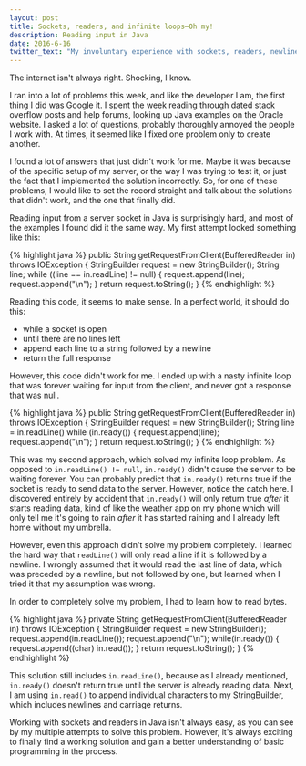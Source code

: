 ```yaml
---
layout: post
title: Sockets, readers, and infinite loops–Oh my!
description: Reading input in Java
date: 2016-6-16
twitter_text: "My involuntary experience with sockets, readers, newlines, and infinite loops."
---
```


The internet isn't always right. Shocking, I know.

I ran into a lot of problems this week, and like the developer I am, the first thing I did was Google it. I spent the week reading through dated stack overflow posts and help forums, looking up Java examples on the Oracle website. I asked a lot of questions, probably thoroughly annoyed the people I work with. At times, it seemed like I fixed one problem only to create another.

I found a lot of answers that just didn't work for me. Maybe it was because of the specific setup of my server, or the way I was trying to test it, or just the fact that I implemented the solution incorrectly. So, for one of these problems, I would like to set the record straight and talk about the solutions that didn't work, and the one that finally did.

Reading input from a server socket in Java is surprisingly hard, and most of the examples I found did it the same way. My first attempt looked something like this:

{% highlight java %}
public String getRequestFromClient(BufferedReader in) throws IOException {
  StringBuilder request = new StringBuilder();
  String line;
  while ((line == in.readLine) != null) {
    request.append(line);
    request.append("\n");
  }
  return request.toString();
}
{% endhighlight %}

Reading this code, it seems to make sense. In a perfect world, it should do this:

+ while a socket is open
+ until there are no lines left
+ append each line to a string followed by a newline
+ return the full response

However, this code didn't work for me. I ended up with a nasty infinite loop that was forever waiting for input from the client, and never got a response that was null.

{% highlight java %}
public String getRequestFromClient(BufferedReader in) throws IOException {
  StringBuilder request = new StringBuilder();
  String line = in.readLine()
  while (in.ready()) {
    request.append(line);
    request.append("\n");
  }
  return request.toString();
}
{% endhighlight %}

This was my second approach, which solved my infinite loop problem. As opposed to `in.readLine() != null`, `in.ready()` didn't cause the server to be waiting forever. You can probably predict that `in.ready()` returns true if the socket is ready to send data to the server. However, notice the catch here. I discovered entirely by accident that `in.ready()` will only return true *after* it starts reading data, kind of like the weather app on my phone which will only tell me it's going to rain *after* it has started raining and I already left home without my umbrella.

However, even this approach didn't solve my problem completely. I learned the hard way that `readLine()` will only read a line if it is followed by a newline. I wrongly assumed that it would read the last line of data, which was preceded by a newline, but not followed by one, but learned when I tried it that my assumption was wrong.

In order to completely solve my problem, I had to learn how to read bytes.

{% highlight java %}
private String getRequestFromClient(BufferedReader in) throws IOException {
    StringBuilder request = new StringBuilder();
    request.append(in.readLine());
    request.append("\n");
    while(in.ready()) {
        request.append((char) in.read());
    }
    return request.toString();
}
{% endhighlight %}

This solution still includes `in.readLine()`, because as I already mentioned, `in.ready()` doesn't return true until the server is already reading data. Next, I am using `in.read()` to append individual characters to my StringBuilder, which includes newlines and carriage returns.

Working with sockets and readers in Java isn't always easy, as you can see by my multiple attempts to solve this problem. However, it's always exciting to finally find a working solution and gain a better understanding of basic programming in the process.

